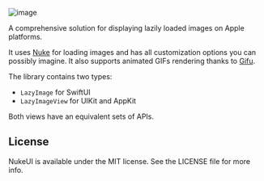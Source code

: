 ![image](https://user-images.githubusercontent.com/1567433/120118387-46931e80-c160-11eb-9f85-d8cee978ad30.png)

A comprehensive solution for displaying lazily loaded images on Apple platforms. 

It uses [Nuke](https://github.com/kean/Nuke) for loading images and has all customization options you can possibly imagine. It also supports animated GIFs rendering thanks to [Gifu](https://github.com/kaishin/Gifu).

The library contains two types:

- `LazyImage` for SwiftUI
- `LazyImageView` for UIKit and AppKit

Both views have an equivalent sets of APIs.

## License

NukeUI is available under the MIT license. See the LICENSE file for more info.
